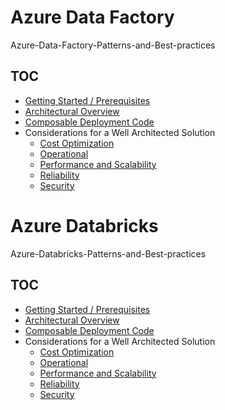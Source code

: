# Azure Data Factory
Azure-Data-Factory-Patterns-and-Best-practices

## TOC
- [Getting Started / Prerequisites](docs/adfGetting-Started.md)
- [Architectural Overview](docs/architecture.md)
- [Composable Deployment Code](docs/Composable-Deployment-Code.md)
- Considerations for a Well Architected Solution
   - [Cost Optimization](docs/adfcostoptimization.md)
   - [Operational](docs/adfoperational.md)
   - [Performance and Scalability](docs/adfperformance.md)
   - [Reliability](docs/adfreliability.md)
   - [Security](docs/adfsecurity.md)  




# Azure Databricks
Azure-Databricks-Patterns-and-Best-practices

## TOC
- [Getting Started / Prerequisites](docs/adbGetting-Started.md)
- [Architectural Overview](docs/adbarchitecture.md)
- [Composable Deployment Code](docs/adbComposable-Deployment-Code.md)
- Considerations for a Well Architected Solution
   - [Cost Optimization](docs/adbcostoptimization.md)
   - [Operational](docs/adboperational.md)
   - [Performance and Scalability](docs/adbperformance.md)
   - [Reliability](docs/adbreliability.md)
   - [Security](docs/adbsecurity.md)  

